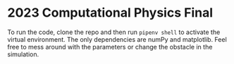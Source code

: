 # 2023 Computational Physics Final


To run the code, clone the repo and then run `pipenv shell` to activate the virtual environment. The only dependencies are numPy and matplotlib.
Feel free to mess around with the parameters or change the obstacle in the simulation. 
